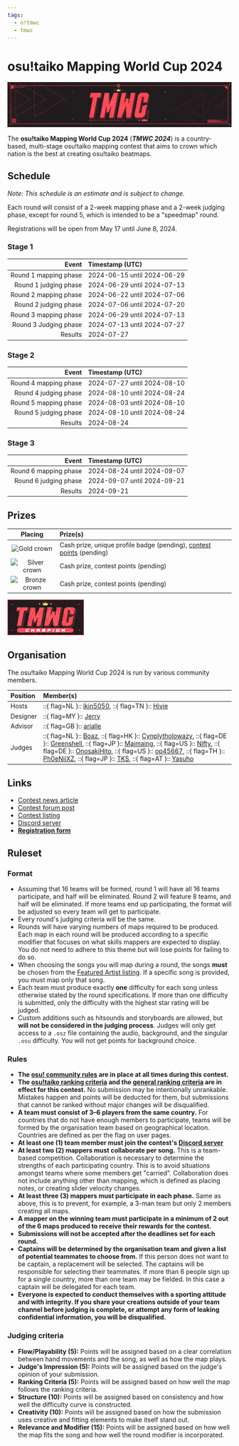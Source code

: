 ```yaml
---
tags:
  - o!tmwc
  - tmwc
---
```


# osu!taiko Mapping World Cup 2024

![contest banner](img/banner.png)

The **osu!taiko Mapping World Cup 2024** (***TMWC 2024***) is a country-based, multi-stage osu!taiko mapping contest that aims to crown which nation is the best at creating osu!taiko beatmaps.

## Schedule

*Note: This schedule is an estimate and is subject to change.*

Each round will consist of a 2-week mapping phase and a 2-week judging phase, except for round 5, which is intended to be a "speedmap" round.

Registrations will be open from May 17 until June 8, 2024.

### Stage 1

| Event | Timestamp (UTC) |
| --: | :-- |
| Round 1 mapping phase | 2024-06-15 until 2024-06-29 |
| Round 1 judging phase | 2024-06-29 until 2024-07-13 |
| Round 2 mapping phase | 2024-06-22 until 2024-07-06 |
| Round 2 judging phase | 2024-07-06 until 2024-07-20 |
| Round 3 mapping phase | 2024-06-29 until 2024-07-13 |
| Round 3 Judging phase | 2024-07-13 until 2024-07-27 |
| Results | 2024-07-27 |

### Stage 2

| Event | Timestamp (UTC) |
| --: | :-- |
| Round 4 mapping phase | 2024-07-27 until 2024-08-10 |
| Round 4 judging phase | 2024-08-10 until 2024-08-24 |
| Round 5 mapping phase | 2024-08-03 until 2024-08-10 |
| Round 5 judging phase | 2024-08-10 until 2024-08-24 |
| Results | 2024-08-24 |

### Stage 3

| Event | Timestamp (UTC) |
| --: | :-- |
| Round 6 mapping phase | 2024-08-24 until 2024-09-07 |
| Round 6 judging phase | 2024-09-07 until 2024-09-21 |
| Results | 2024-09-21 |

## Prizes

| Placing | Prize(s) |
| :-: | :-- |
| ![Gold crown](/wiki/shared/crown-gold.png "1st place") | Cash prize, unique profile badge (pending), [contest points](/wiki/Contests/Contest_points) (pending) |
| ![Silver crown](/wiki/shared/crown-silver.png "2nd place") | Cash prize, contest points (pending) |
| ![Bronze crown](/wiki/shared/crown-bronze.png "3rd place") | Cash prize, contest points (pending) |

![TMWC 2024 badge](img/badge.png "osu!taiko Mapping World Cup 2024 winning team badge")

## Organisation

The osu!taiko Mapping World Cup 2024 is run by various community members.

| Position | Member(s) |
| :-- | :-- |
| Hosts | ::{ flag=NL }:: [ikin5050](https://osu.ppy.sh/users/4007649), ::{ flag=TN }:: [Hivie](https://osu.ppy.sh/users/14102976) |
| Designer | ::{ flag=MY }:: [Jerry](https://osu.ppy.sh/users/605973) |
| Advisor | ::{ flag=GB }:: [arialle](https://osu.ppy.sh/users/18597899) |
| Judges | ::{ flag=NL }:: [Boaz](https://osu.ppy.sh/users/13302996), ::{ flag=HK }:: [Cynplytholowazy](https://osu.ppy.sh/users/3901754), ::{ flag=DE }:: [Greenshell](https://osu.ppy.sh/users/8693851), ::{ flag=JP }:: [Maimaing](https://osu.ppy.sh/users/14520910), ::{ flag=US }:: [Nifty](https://osu.ppy.sh/users/4956097), ::{ flag=DE }:: [OnosakiHito](https://osu.ppy.sh/users/290128), ::{ flag=US }:: [op45667](https://osu.ppy.sh/users/21973491), ::{ flag=TH }:: [Ph0eNiiXZ](https://osu.ppy.sh/users/9463721), ::{ flag=JP }:: [TKS](https://osu.ppy.sh/users/940878), ::{ flag=AT }:: [Yasuho](https://osu.ppy.sh/users/8458835) |

## Links

- [Contest news article](https://osu.ppy.sh/home/news/2024-05-17-osu-taiko-mapping-world-cup-2024-registrations)
- [Contest forum post](https://osu.ppy.sh/community/forums/topics/1865674)
- [Contest listing](https://osu.ppy.sh/community/contests/212)
- [Discord server](https://discord.com/invite/A33s9SU9Bt)
- [**Registration form**](https://forms.gle/8da1riW77rrTUd2R9)

## Ruleset

### Format

- Assuming that 16 teams will be formed, round 1 will have all 16 teams participate, and half will be eliminated. Round 2 will feature 8 teams, and half will be eliminated. If more teams end up participating, the format will be adjusted so every team will get to participate.
- Every round's judging criteria will be the same.
- Rounds will have varying numbers of maps required to be produced. Each map in each round will be produced according to a specific modifier that focuses on what skills mappers are expected to display. You do not need to adhere to this theme but will lose points for failing to do so.
- When choosing the songs you will map during a round, the songs **must** be chosen from the [Featured Artist listing](https://osu.ppy.sh/beatmaps/artists). If a specific song is provided, you must map only that song.
- Each team must produce exactly **one** difficulty for each song unless otherwise stated by the round specifications. If more than one difficulty is submitted, only the difficulty with the highest star rating will be judged.
- Custom additions such as hitsounds and storyboards are allowed, but **will not be considered in the judging process**. Judges will only get access to a `.osz` file containing the audio, background, and the singular `.osu` difficulty. You will not get points for background choice.

### Rules

- **The [osu! community rules](/wiki/Rules) are in place at all times during this contest.**
- **The [osu!taiko ranking criteria](/wiki/Ranking_criteria/osu!taiko) and the [general ranking criteria](/wiki/Ranking_criteria) are in effect for this contest.** No submission may be intentionally unrankable. Mistakes happen and points will be deducted for them, but submissions that cannot be ranked without major changes will be disqualified.
- **A team must consist of 3–6 players from the same country.** For countries that do not have enough members to participate, teams will be formed by the organisation team based on geographical location. Countries are defined as per the flag on user pages.
- **At least one (1) team member must join the contest's [Discord server](https://discord.com/invite/A33s9SU9Bt)**
- **At least two (2) mappers must collaborate per song.** This is a team-based competition. Collaboration is necessary to determine the strengths of each participating country. This is to avoid situations amongst teams where some members get "carried". Collaboration does not include anything other than mapping, which is defined as placing notes, or creating slider velocity changes.
- **At least three (3) mappers must participate in each phase.** Same as above, this is to prevent, for example, a 3-man team but only 2 members creating all maps.
- **A mapper on the winning team must participate in a minimum of 2 out of the 6 maps produced to receive their rewards for the contest.**
- **Submissions will not be accepted after the deadlines set for each round.**
- **Captains will be determined by the organisation team and given a list of potential teammates to choose from.** If this person does not want to be captain, a replacement will be selected. The captains will be responsible for selecting their teammates. If more than 6 people sign up for a single country, more than one team may be fielded. In this case a captain will be delegated for each team.
- **Everyone is expected to conduct themselves with a sporting attitude and with integrity. If you share your creations outside of your team channel before judging is complete, or attempt any form of leaking confidential information, you will be disqualified.**

### Judging criteria

- **Flow/Playability (5):** Points will be assigned based on a clear correlation between hand movements and the song, as well as how the map plays.
- **Judge's Impression (5):** Points will be assigned based on the judge's opinion of your submission.
- **Ranking Criteria (5):** Points will be assigned based on how well the map follows the ranking criteria.
- **Structure (10):** Points will be assigned based on consistency and how well the difficulty curve is constructed.
- **Creativity (10):** Points will be assigned based on how the submission uses creative and fitting elements to make itself stand out.
- **Relevance and Modifier (15):** Points will be assigned based on how well the map fits the song and how well the round modifier is incorporated.
